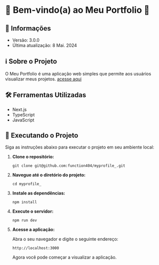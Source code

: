 # 🎉 Bem-vindo(a) ao Meu Portfolio 🚀 

## 📢 Informações

- Versão: 3.0.0
- Última atualização: 8 Mai. 2024

## ℹ️ Sobre o Projeto

O Meu Portfolio é uma aplicação web simples que permite aos usuários visualizar meus projetos. 
<a href="https://function404.netlify.app">acesse aqui</a>

## 🛠️ Ferramentas Utilizadas

- Next.js
- TypeScript
- JavaScript

## 🚀 Executando o Projeto

Siga as instruções abaixo para executar o projeto em seu ambiente local:

1. **Clone o repositório:**

   ```
   git clone git@github.com:function404/myprofile_.git
   ```

2. **Navegue até o diretório do projeto:**

   ```
   cd myprofile_ 
   ```

3. **Instale as dependências:**

   ```
   npm install 
   ```

4. **Execute o servidor:**

   ```
   npm run dev
   ```

5. **Acesse a aplicação:**

   Abra o seu navegador e digite o seguinte endereço:

   ```
   http://localhost:3000
   ```

   Agora você pode começar a visualizar a aplicação.
